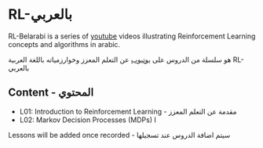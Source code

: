 # RL-بالعربي

RL-Belarabi is a series of [youtube](https://www.youtube.com/watch?v=PYLU0HtaZyU&list=PLFcnezvqVTePB76pdYU85aq1aYuE-PcO_) videos illustrating Reinforcement Learning concepts and algorithms in arabic.

هو سلسلة من الدروس على [يوتيوب](https://www.youtube.com/watch?v=PYLU0HtaZyU&list=PLFcnezvqVTePB76pdYU85aq1aYuE-PcO_) عن التعلم المعزز وخوارزمياته باللغة العربية RL-بالعربي 

## Content - المحتوي

 - L01: Introduction to Reinforcement Learning - مقدمة عن التعلم المعزز
 - L02: Markov Decision Processes (MDPs) I
 
Lessons will be added once recorded - سيتم اضافة الدروس عند تسجيلها